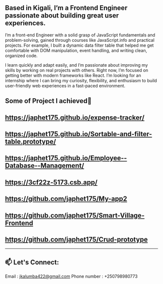 **Based in Kigali, I’m a Frontend Engineer passionate about building great user experiences.**
----------------------------------------
I’m a front-end Engineer with a solid grasp of JavaScript fundamentals and problem-solving, gained through courses like JavaScript.info and practical projects. For example, I built a dynamic data filter table that helped me get comfortable with DOM manipulation, event handling, and writing clean, organized code.

I learn quickly and adapt easily, and I’m passionate about improving my skills by working on real projects with others. Right now, I’m focused on getting better with modern frameworks like React. I’m looking for an internship where I can bring my curiosity, flexibility, and enthusiasm to build user-friendly web experiences in a fast-paced environment.


**Some of Project I achieved**🚀
---
https://japhet175.github.io/expense-tracker/
---
https://japhet175.github.io/Sortable-and-filter-table.prototype/
---
https://japhet175.github.io/Employee--Database--Management/
---
https://3cf22z-5173.csb.app/
---
https://github.com/japhet175/My-app2
---
https://github.com/japhet175/Smart-Village-Frontend
---
https://github.com/japhet175/Crud-prototype
---

---


## 📫 Let's Connect:
Email : jkalumba422@gmail.com
Phone number : +250798980773
